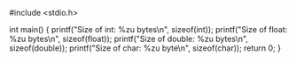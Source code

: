 #include <stdio.h>

int main() {
  printf("Size of int: %zu bytes\n", sizeof(int));
  printf("Size of float: %zu bytes\n", sizeof(float));
  printf("Size of double: %zu bytes\n", sizeof(double));
  printf("Size of char: %zu byte\n", sizeof(char));
  return 0;
}

